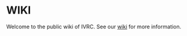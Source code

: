 # WIKI
Welcome to the public wiki of IVRC. 
See our [wiki](https://github.com/bit-ivrc/wiki/wiki) for more information.


